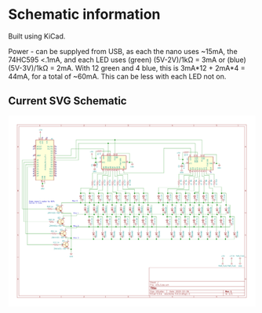 # Schematic information

Built using KiCad.

Power - can be supplyed from USB, as each the nano uses ~15mA, the 74HC595 <.1mA, and each
LED uses (green) (5V-2V)/1kΩ = 3mA or (blue) (5V-3V)/1kΩ = 2mA. With 12 green and 4 blue,
this is 3mA\*12 + 2mA\*4 = 44mA, for a total of ~60mA. This can be less with each LED not
on.

## Current SVG Schematic

![Schematic](https://github.com/mwyoung/LED-Cube/blob/master/Schematic/LED_Cube.svg)

